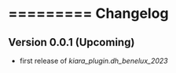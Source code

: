 =========
Changelog
=========

## Version 0.0.1 (Upcoming)

- first release of *kiara_plugin.dh_benelux_2023*
